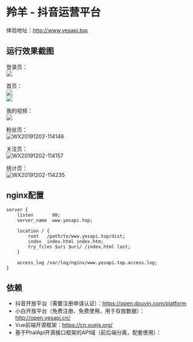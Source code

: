 # 羚羊 - 抖音运营平台

体验地址：http://www.yesapi.top

## 运行效果截图
登录页：  
![](http://cdn7.okayapi.com/yesyesapi_20191202115358_6894d4f385f481f46a735f0707373ae6.png)  

首页：  
![](http://cdn7.okayapi.com/yesyesapi_20191202115424_a2594e94026a78149329a87c75945939.png)  
![](http://cdn7.okayapi.com/yesyesapi_20191202115443_a4d3642f8b742f81650bd3d93a704f11.png)  

我的视频：  
![](http://cdn7.okayapi.com/yesyesapi_20191202115530_828f2c2fa953ed2dd443c72307bea18d.png)  

粉丝页：  
![WX20191202-114146](http://cdn7.okayapi.com/yesyesapi_20191202115504_33d7237f7950df993acdf7fc9585c8e0.png)  

关注页：  
![WX20191202-114157](http://cdn7.okayapi.com/yesyesapi_20191202115557_254050192ce90f3e12c31a255165e366.png)  

统计页：  
![WX20191202-114235](http://cdn7.okayapi.com/yesyesapi_20191202115619_aba953f5ebd8a20e1beab75f2c3bb923.png)  

## nginx配置

```
server {
    listen       80;
    server_name  www.yesapi.top;

    location / {
        root   /path/to/www.yesapi.top/dist;
        index  index.html index.htm;
        try_files $uri $uri/ /index.html last;
    }

    access_log /var/log/nginx/www.yesapi.top.access.log;
}
```

## 依赖

+ 抖音开放平台（需要注册申请认证）：https://open.douyin.com/platform
+ 小白开放平台（免费注册、免费使用，用于存放数据）：http://open.yesapi.cn/
+ Vue前端开源框架：https://cn.vuejs.org/
+ 基于PhalApi开源接口框架的API域（前后端分离，配套使用）：

